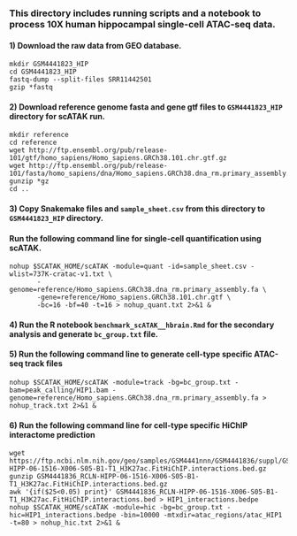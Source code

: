 ### This directory includes running scripts and a notebook to process 10X human hippocampal single-cell ATAC-seq data.
####
#### 1) Download the raw data from GEO database.
```
mkdir GSM4441823_HIP
cd GSM4441823_HIP
fastq-dump --split-files SRR11442501
gzip *fastq
```
#### 2) Download reference genome fasta and gene gtf files to `GSM4441823_HIP` directory for scATAK run.
```
mkdir reference
cd reference
wget http://ftp.ensembl.org/pub/release-101/gtf/homo_sapiens/Homo_sapiens.GRCh38.101.chr.gtf.gz
wget http://ftp.ensembl.org/pub/release-101/fasta/homo_sapiens/dna/Homo_sapiens.GRCh38.dna_rm.primary_assembly.fa.gz
gunzip *gz
cd ..
```
#### 3) Copy Snakemake files and `sample_sheet.csv` from this directory to `GSM4441823_HIP` directory. 
####    Run the following command line for single-cell quantification using scATAK.
```
nohup $SCATAK_HOME/scATAK -module=quant -id=sample_sheet.csv -wlist=737K-cratac-v1.txt \
       -genome=reference/Homo_sapiens.GRCh38.dna_rm.primary_assembly.fa \
       -gene=reference/Homo_sapiens.GRCh38.101.chr.gtf \
       -bc=16 -bf=40 -t=16 > nohup_quant.txt 2>&1 &
```
#### 4) Run the R notebook `benchmark_scATAK__hbrain.Rmd` for the secondary analysis and generate `bc_group.txt` file. 
####
#### 5) Run the following command line to generate cell-type specific ATAC-seq track files
```
nohup $SCATAK_HOME/scATAK -module=track -bg=bc_group.txt -bam=peak_calling/HIP1.bam -genome=reference/Homo_sapiens.GRCh38.dna_rm.primary_assembly.fa > nohup_track.txt 2>&1 &
```
#### 6) Run the following command line for cell-type specific HiChIP interactome prediction
```
wget https://ftp.ncbi.nlm.nih.gov/geo/samples/GSM4441nnn/GSM4441836/suppl/GSM4441836_RCLN-HIPP-06-1516-X006-S05-B1-T1_H3K27ac.FitHiChIP.interactions.bed.gz
gunzip GSM4441836_RCLN-HIPP-06-1516-X006-S05-B1-T1_H3K27ac.FitHiChIP.interactions.bed.gz
awk '{if($25<0.05) print}' GSM4441836_RCLN-HIPP-06-1516-X006-S05-B1-T1_H3K27ac.FitHiChIP.interactions.bed > HIP1_interactions.bedpe
nohup $SCATAK_HOME/scATAK -module=hic -bg=bc_group.txt -hic=HIP1_interactions.bedpe -bin=10000 -mtxdir=atac_regions/atac_HIP1 -t=80 > nohup_hic.txt 2>&1 &
```
